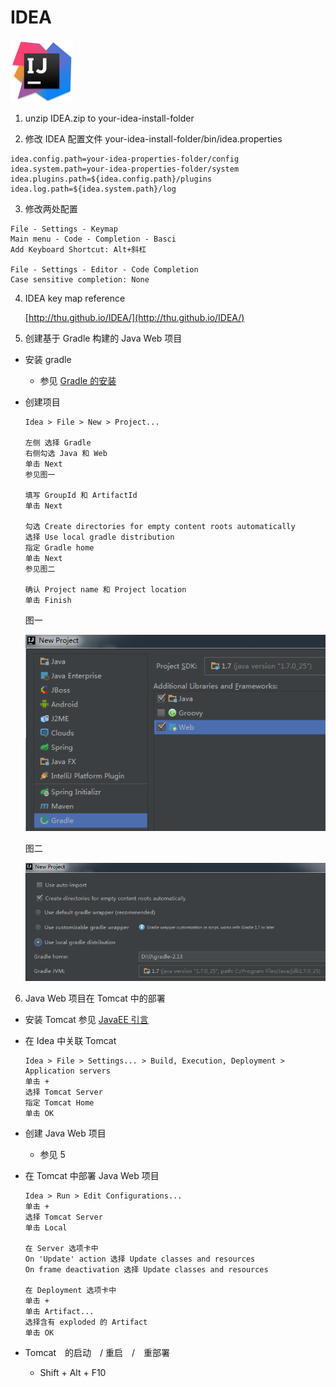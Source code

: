 # IDEA

<img src="../image/idea/logo_idea.png" title="Intellij IDEA" width="100">

1. unzip IDEA.zip to your-idea-install-folder

2. 修改 IDEA 配置文件 your-idea-install-folder/bin/idea.properties

  ```
  idea.config.path=your-idea-properties-folder/config
  idea.system.path=your-idea-properties-folder/system
  idea.plugins.path=${idea.config.path}/plugins
  idea.log.path=${idea.system.path}/log
  ```

3. 修改两处配置

  ```
  File - Settings - Keymap
  Main menu - Code - Completion - Basci
  Add Keyboard Shortcut: Alt+斜杠

  File - Settings - Editor - Code Completion
  Case sensitive completion: None
  ```
  
4. IDEA key map reference
  
    [http://thu.github.io/IDEA/](http://thu.github.io/IDEA/)
    
5. 创建基于 Gradle 构建的 Java Web 项目

  - 安装 gradle
    - 参见 [Gradle 的安装](gradle.md)
  - 创建项目

    ```
    Idea > File > New > Project... 
    
    左侧 选择 Gradle 
    右侧勾选 Java 和 Web
    单击 Next
    参见图一
    
    填写 GroupId 和 ArtifactId
    单击 Next
    
    勾选 Create directories for empty content roots automatically
    选择 Use local gradle distribution
    指定 Gradle home
    单击 Next
    参见图二
    
    确认 Project name 和 Project location
    单击 Finish
    ```
    
    图一
    
    ![图一](../image/idea/gradle_web_1.png)
    
    图二
    
    ![图二](../image/idea/gradle_web_2.png)
    
6. Java Web 项目在 Tomcat 中的部署

  - 安装 Tomcat
    参见 [JavaEE 引言](../javaee/intro.md)
  - 在 Idea 中关联 Tomcat

    ```
    Idea > File > Settings... > Build, Execution, Deployment > Application servers
    单击 +
    选择 Tomcat Server
    指定 Tomcat Home
    单击 OK
    ```
   
   - 创建 Java Web 项目
     - 参见 5
   - 在 Tomcat 中部署 Java Web 项目
   
     ```
     Idea > Run > Edit Configurations...
     单击 +
     选择 Tomcat Server
     单击 Local
     
     在 Server 选项卡中
     On 'Update' action 选择 Update classes and resources
     On frame deactivation 选择 Update classes and resources
     
     在 Deployment 选项卡中
     单击 +
     单击 Artifact...
     选择含有 exploded 的 Artifact
     单击 OK
     ```
   - Tomcat　的启动　/ 重启　/　重部署
     -  Shift + Alt + F10
    
